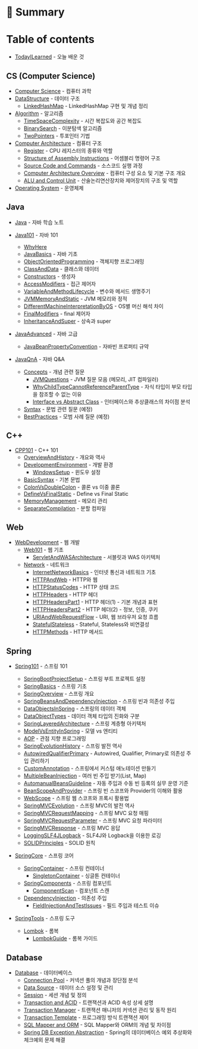 # 📑 Summary

# Table of contents

* [TodayILearned](./README.md) - 오늘 배운 것

## CS (Computer Science)

* [Computer Science](./CS/README.md) - 컴퓨터 과학
* [DataStructure](./CS/DataStructure/README.md) - 데이터 구조
  * [LinkedHashMap](./CS/DataStructure/LinkedHashMap.md) - LinkedHashMap 구현 및 개념 정리
* [Algorithm](./CS/Algorithm/README.md) - 알고리즘
  * [TimeSpaceComplexity](./CS/Algorithm/TimeSpaceComplexity.md) - 시간 복잡도와 공간 복잡도
  * [BinarySearch](./CS/Algorithm/BinarySearch.md) - 이분탐색 알고리즘
  * [TwoPointers](./CS/Algorithm/TwoPointers.md) - 투포인터 기법
* [Computer Architecture](./CS/Computer_Structure/README.md) - 컴퓨터 구조
  * [Register](./CS/Computer_Structure/Register.md) - CPU 레지스터의 종류와 역할
  * [Structure of Assembly Instructions](./CS/Computer_Structure/StructureOfassembly_instructions.md) - 어셈블리 명령어 구조
  * [Source Code and Commands](./CS/Computer_Structure/SourceCode_and_Command.md) - 소스코드 실행 과정
  * [Computer Architecture Overview](./CS/Computer_Structure/TheBigPictureOfComputerArchitecture.md) - 컴퓨터 구성 요소 및 기본 구조 개요
  * [ALU and Control Unit](./CS/Computer_Structure/ArithmeticLogicUnit_and_ControlUnit.md) - 산술논리연산장치와 제어장치의 구조 및 역할
* [Operating System](./CS/Operating_System/README.md) - 운영체제

## Java

* [Java](./Java/README.md) - 자바 학습 노트
* [Java101](./Java/101/README.md) - 자바 101
  * [WhyHere](./Java/101/README.md#why-here)
  * [JavaBasics](./Java/101/java_basics.md) - 자바 기초
  * [ObjectOrientedProgramming](./Java/101/object_oriented_programming.md) - 객체지향 프로그래밍
  * [ClassAndData](./Java/101/class_and_data.md) - 클래스와 데이터
  * [Constructors](./Java/101/constructors.md) - 생성자
  * [AccessModifiers](./Java/101/access_modifiers.md) - 접근 제어자
  * [VariableAndMethodLifecycle](./Java/101/variable_and_method_lifecycle.md) - 변수와 메서드 생명주기
  * [JVMMemoryAndStatic](./Java/101/jvm_memory_and_static.md) - JVM 메모리와 정적
  * [DifferentMachineInterpretationByOS](./Java/101/why_different_machine_interpretation_by_os.md) - OS별 머신 해석 차이
  * [FinalModifiers](./Java/101/final_modifiers.md) - final 제어자
  * [InheritanceAndSuper](./Java/101/inheritance_and_super.md) - 상속과 super

* [JavaAdvanced](./Java/Java_Advanced/README.md) - 자바 고급
  * [JavaBeanPropertyConvention](./Java/Java_Advanced/JavaBeanPropertyConvention.md) - 자바빈 프로퍼티 규약

* [JavaQnA](./Java/QnA/README.md) - 자바 Q&A
  * [Concepts](./Java/QnA/concepts) - 개념 관련 질문
    * [JVMQuestions](./Java/QnA/concepts/jvm_questions.md) - JVM 질문 모음 (메모리, JIT 컴파일러)
    * [WhyChildTypeCannotReferenceParentType](./Java/QnA/concepts/why_child_cannot_reference_parent.md) - 자식 타입이 부모 타입을 참조할 수 없는 이유
    * [Interface vs Abstract Class](./Java/QnA/interface_vs_abstract.md) - 인터페이스와 추상클래스의 차이점 분석
  * [Syntax](./Java/QnA/syntax) - 문법 관련 질문 (예정)
  * [BestPractices](./Java/QnA/best_practices) - 모범 사례 질문 (예정)

## C++

* [CPP101](./C++/101/README.md) - C++ 101
  * [OverviewAndHistory](./C++/101/cpp_overview_and_history.md) - 개요와 역사
  * [DevelopmentEnvironment](./C++/101/cpp_development_environment.md) - 개발 환경
    * [WindowsSetup](./C++/101/windows_setup.md) - 윈도우 설정
  * [BasicSyntax](./C++/101/cpp_basic_syntax.md) - 기본 문법
  * [ColonVsDoubleColon](./C++/101/cpp_colon_vs_double_colon.md) - 콜론 vs 이중 콜론
  * [DefineVsFinalStatic](./C++/101/cpp_define_vs_final_static.md) - Define vs Final Static
  * [MemoryManagement](./C++/101/cpp_memory_management.md) - 메모리 관리
  * [SeparateCompilation](./C++/101/cpp_separate_compilation.md) - 분할 컴파일

## Web

* [WebDevelopment](./Web/README.md) - 웹 개발
  * [Web101](./Web/basics/README.md) - 웹 기초
    * [ServletAndWASArchitecture](./Web/basics/servlet_was_architecture.md) - 서블릿과 WAS 아키텍처
  * [Network](./Web/network/README.md) - 네트워크
    * [InternetNetworkBasics](./Web/network/internet_network_basics.md) - 인터넷 통신과 네트워크 기초
    * [HTTPAndWeb](./Web/network/http_and_web.md) - HTTP와 웹
    * [HTTPStatusCodes](./Web/network/http_status_codes.md) - HTTP 상태 코드
    * [HTTPHeaders](./Web/network/http_headers.md) - HTTP 헤더
    * [HTTPHeadersPart1](./Web/network/http_headers_part1.md) - HTTP 헤더(1) - 기본 개념과 표현
    * [HTTPHeadersPart2](./Web/network/http_headers_part2.md) - HTTP 헤더(2) - 정보, 인증, 쿠키
    * [URIAndWebRequestFlow](./Web/network/uri_and_web_request_flow.md) - URI, 웹 브라우저 요청 흐름
    * [StatefulStateless](./Web/network/stateful_stateless.md) - Stateful, Stateless와 비연결성
    * [HTTPMethods](./Web/network/http_methods.md) - HTTP 메서드

## Spring

* [Spring101](./Spring/101/README.md) - 스프링 101
  * [SpringBootProjectSetup](./Spring/101/spring_boot_project_setup.md) - 스프링 부트 프로젝트 설정
  * [SpringBasics](./Spring/101/spring_basics.md) - 스프링 기초
  * [SpringOverview](./Spring/101/spring_overview.md) - 스프링 개요
  * [SpringBeansAndDependencyInjection](./Spring/101/spring_beans_and_dependency_injection.md) - 스프링 빈과 의존성 주입
  * [DataObjectsInSpring](./Spring/101/data_objects_in_spring.md) - 스프링의 데이터 객체
  * [DataObjectTypes](./Spring/101/DataObjectTypes.md) - 데이터 객체 타입의 진화와 구분
  * [SpringLayeredArchitecture](./Spring/101/spring_layered_architecture.md) - 스프링 계층형 아키텍처
  * [ModelVsEntityInSpring](./Spring/101/spring_model_vs_entity.md) - 모델 vs 엔티티
  * [AOP](./Spring/101/spring_aop.md) - 관점 지향 프로그래밍
  * [SpringEvolutionHistory](./Spring/101/spring_evolution_history.md) - 스프링 발전 역사
  * [AutowiredQualifierPrimary](./Spring/101/AutowiredQualifierPrimary.md) - Autowired, Qualifier, Primary로 의존성 주입 관리하기
  * [CustomAnnotation](./Spring/101/CustomAnnotation.md) - 스프링에서 커스텀 애노테이션 만들기
  * [MultipleBeanInjection](./Spring/101/MultipleBeanInjection.md) - 여러 빈 주입 받기(List, Map)
  * [AutomanualBeansGuideline](./Spring/101/AutomanualBeansGuideline.md) - 자동 주입과 수동 빈 등록의 실무 운영 기준
  * [BeanScopeAndProvider](./Spring/101/BeanScopeAndProvider.md) - 스프링 빈 스코프와 Provider의 이해와 활용
  * [WebScope](./Spring/101/WebScope.md) - 스프링 웹 스코프와 프록시 활용법
  * [SpringMVCEvolution](./Spring/101/Spring_MVC_Evolution.md) - 스프링 MVC의 발전 역사
  * [SpringMVCRequestMapping](./Spring/101/Spring_MVC_Request_Mapping.md) - 스프링 MVC 요청 매핑
  * [SpringMVCRequestParameter](./Spring/101/Spring_MVC_Request_Parameter.md) - 스프링 MVC 요청 파라미터
  * [SpringMVCResponse](./Spring/101/Spring_MVC_Response.md) - 스프링 MVC 응답
  * [LoggingSLF4JLogback](./Spring/101/Logging_SLF4J_Logback.md) - SLF4J와 Logback을 이용한 로깅
  * [SOLIDPrinciples](./Spring/101/solid_principles.md) - SOLID 원칙

* [SpringCore](./Spring/Core/README.md) - 스프링 코어
  * [SpringContainer](./Spring/Core/Container/README.md) - 스프링 컨테이너
    * [SingletonContainer](./Spring/Core/Container/Singleton_Container.md) - 싱글톤 컨테이너
  * [SpringComponents](./Spring/Core/Component/README.md) - 스프링 컴포넌트
    * [ComponentScan](./Spring/Core/Component/Component_Scan.md) - 컴포넌트 스캔
  * [DependencyInjection](./Spring/Core/Injection/README.md) - 의존성 주입
    * [FieldInjectionAndTestIssues](./Spring/Core/Injection/FieldInjectionAndTestIssues.md) - 필드 주입과 테스트 이슈

* [SpringTools](./Spring/Tools/README.md) - 스프링 도구
  * [Lombok](./Spring/Tools/Lombok/README.md) - 롬복
    * [LombokGuide](./Spring/Tools/Lombok/LombokGuide.md) - 롬복 가이드

<!-- ## English

* [EnglishStudy](./English/README.md) - 영어 공부
  * [BasicEnglish](./English/basics/README.md) - 기초 영어
  * [PracticalEnglish](./English/practical/README.md) - 실용 영어 -->

## Database

* [Database](./DB/README.md) - 데이터베이스
  * [Connection Pool](./DB/ConnectionPool.md) - 커넥션 풀의 개념과 장단점 분석
  * [Data Source](./DB/DataSource.md) - 데이터 소스 설정 및 관리
  * [Session](./DB/Session.md) - 세션 개념 및 정의
  * [Transaction and ACID](./DB/Transaction_ACID.md) - 트랜잭션과 ACID 속성 상세 설명
  * [Transaction Manager](./DB/TransactionManger.md) - 트랜잭션 매니저의 커넥션 관리 및 동작 원리
  * [Transaction Template](./DB/TransactionTemplate.md) - 프로그래밍 방식 트랜잭션 제어
  * [SQL Mapper and ORM](./DB/SQLMapper_and_ORM.md) - SQL Mapper와 ORM의 개념 및 차이점
  * [Spring DB Exception Abstraction](./DB/SpringDB_예외추상화.md) - Spring의 데이터베이스 예외 추상화와 체크예외 문제 해결

  
